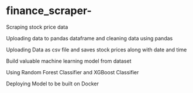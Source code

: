 # finance_scraper-
Scraping stock price data 

Uploading data to pandas dataframe and cleaning data using pandas 

Uploading Data as csv file and saves stock prices along with date and time 

Build valuable machine learning model from dataset 

Using Random Forest Classifier and XGBoost Classifier 

Deploying Model to be built on Docker 
